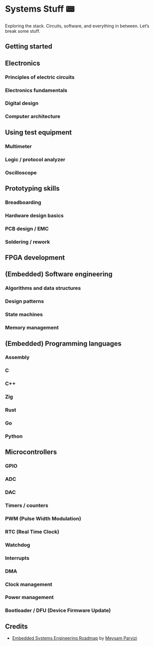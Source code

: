 # Systems Stuff 📟

Exploring the stack. Circuits, software, and everything in between. Let’s break some stuff.

## Getting started



## Electronics

### Principles of electric circuits
### Electronics fundamentals
### Digital design
### Computer architecture

## Using test equipment

### Multimeter
### Logic / protocol analyzer
### Oscilloscope

## Prototyping skills

### Breadboarding
### Hardware design basics
### PCB design / EMC
### Soldering / rework

## FPGA development

## (Embedded) Software engineering

### Algorithms and data structures
### Design patterns
### State machines
### Memory management

## (Embedded) Programming languages

### Assembly
### C
### C++
### Zig
### Rust
### Go
### Python

## Microcontrollers

### GPIO
### ADC
### DAC
### Timers / counters
### PWM (Pulse Width Modulation)
### RTC (Real Time Clock)
### Watchdog
### Interrupts
### DMA
### Clock management
### Power management
### Bootloader / DFU (Device Firmware Update)

## 

## Credits

- [Embedded Systems Engineering Roadmap](https://github.com/m3y54m/Embedded-Engineering-Roadmap) by [Meysam Parvizi](https://github.com/m3y54m)
